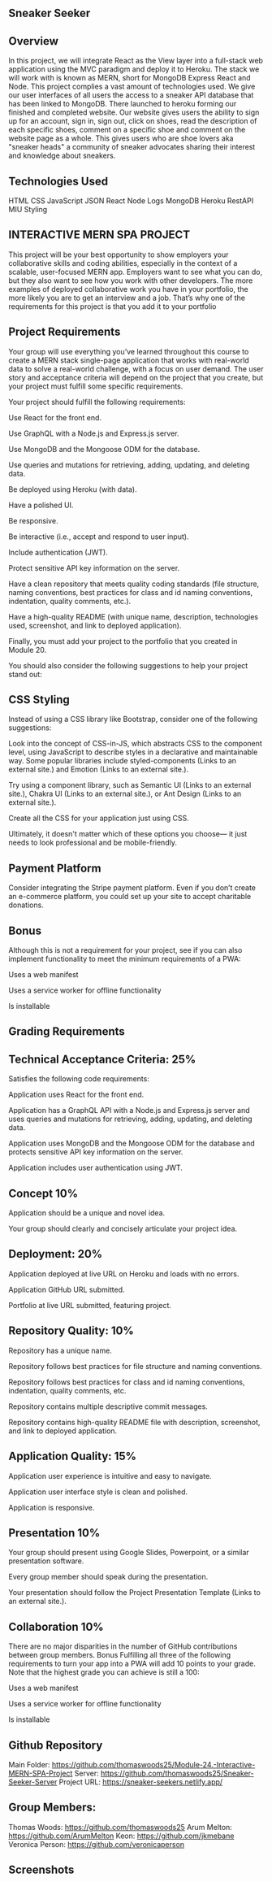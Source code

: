 ## Sneaker Seeker

## Overview 
In this project, we will integrate React as the View layer into a full-stack web application using the MVC paradigm and deploy it to Heroku. The stack we will work with is known as MERN, short for MongoDB Express React and Node. This project complies a vast amount of technologies used. We give our user interfaces of all users the access to a sneaker API database that has been linked to MongoDB. There launched to heroku forming our finished and completed website. Our website gives users the ability to sign up for an account, sign in, sign out, click on shoes, read the description of each specific shoes, comment on a specific shoe and comment on the website page as a whole. This gives users who are shoe lovers aka "sneaker heads" a community of sneaker advocates sharing their interest and knowledge about sneakers.

## Technologies Used

HTML
CSS
JavaScript
JSON
React
Node
Logs
MongoDB
Heroku
RestAPI
MIU Styling 

## INTERACTIVE MERN SPA PROJECT

This project will be your best opportunity to show employers your collaborative skills and coding abilities, especially in the context of a scalable, user-focused MERN app. Employers want to see what you can do, but they also want to see how you work with other developers. The more examples of deployed collaborative work you have in your portfolio, the more likely you are to get an interview and a job. That’s why one of the requirements for this project is that you add it to your portfolio

## Project Requirements
Your group will use everything you’ve learned throughout this course to create a MERN stack single-page application that works with real-world data to solve a real-world challenge, with a focus on user demand. The user story and acceptance criteria will depend on the project that you create, but your project must fulfill some specific requirements.

Your project should fulfill the following requirements:

Use React for the front end.

Use GraphQL with a Node.js and Express.js server.

Use MongoDB and the Mongoose ODM for the database.

Use queries and mutations for retrieving, adding, updating, and deleting data.

Be deployed using Heroku (with data).

Have a polished UI.

Be responsive.

Be interactive (i.e., accept and respond to user input).

Include authentication (JWT).

Protect sensitive API key information on the server.

Have a clean repository that meets quality coding standards (file structure, naming conventions, best practices for class and id naming conventions, indentation, quality comments, etc.).

Have a high-quality README (with unique name, description, technologies used, screenshot, and link to deployed application).

Finally, you must add your project to the portfolio that you created in Module 20.

You should also consider the following suggestions to help your project stand out:

## CSS Styling
Instead of using a CSS library like Bootstrap, consider one of the following suggestions:

Look into the concept of CSS-in-JS, which abstracts CSS to the component level, using JavaScript to describe styles in a declarative and maintainable way. Some popular libraries include styled-components (Links to an external site.) and Emotion (Links to an external site.).

Try using a component library, such as Semantic UI (Links to an external site.), Chakra UI (Links to an external site.), or Ant Design (Links to an external site.).

Create all the CSS for your application just using CSS.

Ultimately, it doesn't matter which of these options you choose— it just needs to look professional and be mobile-friendly.

## Payment Platform
Consider integrating the Stripe payment platform. Even if you don’t create an e-commerce platform, you could set up your site to accept charitable donations.

## Bonus
Although this is not a requirement for your project, see if you can also implement functionality to meet the minimum requirements of a PWA:

Uses a web manifest

Uses a service worker for offline functionality

Is installable


## Grading Requirements

## Technical Acceptance Criteria: 25%
Satisfies the following code requirements:

Application uses React for the front end.

Application has a GraphQL API with a Node.js and Express.js server and uses queries and mutations for retrieving, adding, updating, and deleting data.

Application uses MongoDB and the Mongoose ODM for the database and protects sensitive API key information on the server.

Application includes user authentication using JWT.

## Concept 10%
Application should be a unique and novel idea.

Your group should clearly and concisely articulate your project idea.

## Deployment: 20%
Application deployed at live URL on Heroku and loads with no errors.

Application GitHub URL submitted.

Portfolio at live URL submitted, featuring project.

## Repository Quality: 10%
Repository has a unique name.

Repository follows best practices for file structure and naming conventions.

Repository follows best practices for class and id naming conventions, indentation, quality comments, etc.

Repository contains multiple descriptive commit messages.

Repository contains high-quality README file with description, screenshot, and link to deployed application.

## Application Quality: 15%
Application user experience is intuitive and easy to navigate.

Application user interface style is clean and polished.

Application is responsive.

## Presentation 10%
Your group should present using Google Slides, Powerpoint, or a similar presentation software.

Every group member should speak during the presentation.

Your presentation should follow the Project Presentation Template (Links to an external site.).

## Collaboration 10%
There are no major disparities in the number of GitHub contributions between group members.
Bonus
Fulfilling all three of the following requirements to turn your app into a PWA will add 10 points to your grade. Note that the highest grade you can achieve is still a 100:

Uses a web manifest

Uses a service worker for offline functionality

Is installable

## Github Repository

Main Folder: https://github.com/thomaswoods25/Module-24.-Interactive-MERN-SPA-Project
Server: https://github.com/thomaswoods25/Sneaker-Seeker-Server
Project URL: https://sneaker-seekers.netlify.app/


## Group Members:

Thomas Woods: https://github.com/thomaswoods25
Arum Melton: https://github.com/ArumMelton
Keon: https://github.com/jkmebane
Veronica Person: https://github.com/veronicaperson

## Screenshots


